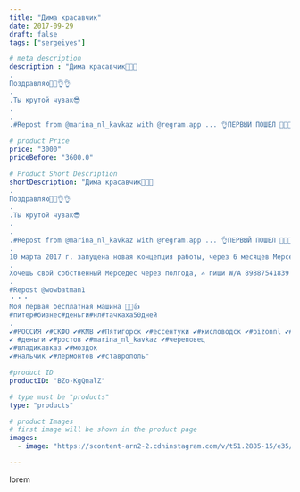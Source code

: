 ```yaml
---
title: "Дима красавчик"
date: 2017-09-29
draft: false
tags: ["sergeiyes"]

# meta description
description : "Дима красавчик💪💪💪
.
Поздравляю👏👏👌👌
.
.Ты крутой чувак😎
.
.
.#Repost from @marina_nl_kavkaz with @regram.app ... 👌ПЕРВЫЙ ПОШЕЛ 💎💱💲 Ключевое слово ПЕРВЫЙ, система"

# product Price
price: "3000"
priceBefore: "3600.0"

# Product Short Description
shortDescription: "Дима красавчик💪💪💪
.
Поздравляю👏👏👌👌
.
.Ты крутой чувак😎
.
.
.#Repost from @marina_nl_kavkaz with @regram.app ... 👌ПЕРВЫЙ ПОШЕЛ 💎💱💲 Ключевое слово ПЕРВЫЙ, система отработана.
.
10 марта 2017 г. запущена новая концепция работы, через 6 месяцев Мерседес👌Теперь запускаем конвейер.
.
Хочешь свой собственный Мерседес через полгода, ✍️ пиши W/A 89887541839 прямо сейчас📣
.
#Repost @wowbatman1
・・・
Моя первая бесплатная машина 💪😎👍
#питер#бизнес#деньги#нл#тачкаха50дней
.
✔️#РОССИЯ ✔️#СКФО ✔️#КМВ ✔️#Пятигорск ✔️#ессентуки ✔️#кисловодск ✔️#bizonnl ✔️#gruppazahvata ✔️#мерседес ✔️#доходы ✔️#идеибизнеса ✔️#кабардинка ✔️#челябинск ✔️#екатеринбург ✔️#бизнес
✔️ #деньги ✔️#ростов ✔️#marina_nl_kavkaz ✔️#череповец
✔️#владикавказ ✔️#моздок
✔️#нальчик ✔️#лермонтов ✔️#ставрополь"

#product ID
productID: "BZo-KgQnalZ"

# type must be "products"
type: "products"

# product Images
# first image will be shown in the product page
images:
  - image: "https://scontent-arn2-2.cdninstagram.com/v/t51.2885-15/e35/25011661_2001192203467620_5609207329862975488_n.jpg?tp=1&_nc_ht=scontent-arn2-2.cdninstagram.com&_nc_cat=100&_nc_ohc=yZ4zOyGEmAwAX-_1SXD&ccb=7-4&oh=a53d455bf3439f094c813a1a7fc4ec6f&oe=60852093&_nc_sid=86f79a&ig_cache_key=MTYxNDgxMzg2NzEyOTI4NDk1Mw%3D%3D.2-ccb7-4"

---
```

lorem
